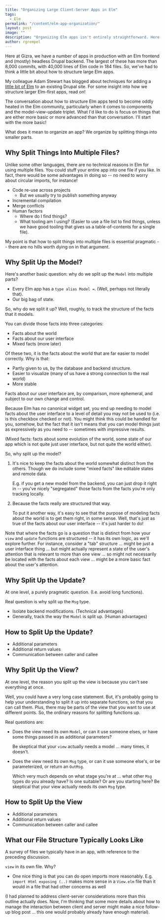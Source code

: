 ```yaml
---
title: "Organizing Large Client-Server Apps in Elm"
tags:
  - Elm
permalink: "/content/elm-app-organization/"
layout: post
image: ""
description: "Organizing Elm apps isn't entirely straightforward. Here are a few principles we try to follow!"
author: rgrempel
---
```


Here at Gizra, we have a number of apps in production with an Elm frontend and
(mostly) headless Drupal backend. The largest of these has more than 8,000
commits, with 40,000 lines of Elm code in 184 files. So, we've had to think a
little bit about how to structure large Elm apps.

My colleague Adam Stewart has blogged about techniques for adding a [little bit of
Elm](https://www.gizra.com/content/elm-in-drupal-panels/) to an existing Drupal site.
For some insight into how we structure larger Elm-first apps, read on!

<!-- more -->

The conversation about how to structure Elm apps tend to become oddly heated in
the Elm community, particularly when it comes to components and the
model-view-update triplet. What I'd like to do is focus on things that are
either more basic or more advanced than that conversation. I'll start with the
more basic!

What does it mean to organize an app? We organize by splitting things into smaller parts.

## Why Split Things Into Multiple Files?

Unlike some other languages, there are no technical reasons in Elm for using multiple files.
You could stuff your entire app into one file if you like. In fact, there would be some
advantages in doing so -- no need to worry about circular imports, for instance!

- Code re-use across projects
    - But we usually try to publish something anyway
- Incremental compilation
- Merge conflicts
- Human factors
    - Where do I find things?
    - What tooling am I using? (Easier to use a file list to find things, unless we have good tooling
      that gives us a table-of-contents for a single file).

My point is that how to split things into multiple files is essential pragmatic -- there
are no hills worth dying on in that argument.

## Why Split Up the Model?

Here's another basic question: why do we split up the `Model` into multiple parts?

- Every Elm app has a `type alias Model =`. (Well, perhaps not literally that).
- Our big bag of state.

So, why do we split it up? Well, roughly, to track the structure of the facts that
it models.

You can divide those facts into three categories:

- Facts about the world
- Facts about our user interface
- Mixed facts (more later)

Of these two, it is the facts about the world that are far easier to model correctly.
Why is that:

- Partly given to us, by the database and backend structure.
- Easier to visualize (many of us have a strong connection to the real world)
- More stable

Facts about our user interface are, by comparison, more ephemeral, and subject
to our own change and control.

Because Elm has no canonical widget set, you end up needing to model facts
about the user interface to a level of detail you may not be used to (i.e. is
this checkbox checked or not). You might think this could be handled for you,
somehow, but the fact that it isn't means that you can model things just as
expressively as you need to -- sometimes with impressive results.

(Mixed facts: facts about some evolution of the world, some state of our
app which is not quite just user interface, but not quite the world either).

So, why split up the model?

1. It's nice to keep the facts about the world somewhat distinct from the others.
   Though we do include some "mixed facts" like editable states and remote data.

   E.g. if you get a new model from the backend, you can just drop it right in --
   you've nicely "segregated" those facts from the facts you're only tracking locally.

2. Because the facts really are structured that way.

   To put it another way, it's easy to see that the purpose of modeling facts
   about the world is to get them right, in some sense. Well, that's just as
   true of the facts about our user interface -- it's just harder to do!

Note that where the facts go is a question that is distinct from how your
`view` and `update` functions are structured -- it has its own logic, as we'll
explore further. For instance, consider a "tab" structure ... might be just a
user interface thing ... but might actually represent a state of the user's
attention that is relevant to more than one view ... so might not necessarily
be located with the facts about each view ... might be a more basic fact about
the user's attention.

## Why Split Up the Update?

At one level, a purely pragmatic question. (I.e. avoid long functions).

Real question is why split up the `Msg` type.

- Isolate backend modifications. (Technical advantages)
- Generally, track the way the `Model` is split up. (Human advantages)

## How to Split Up the Update?

- Additional parameters
- Additional return values
- Communication between caller and callee

## Why Split Up the View?

At one level, the reason you split up the view is because you can't see everything
at once.

Well, you could have a very long case statement. But, it's probably going to help
your understanding to split it up into separate functions, so that you can call
them. Plus, there may be parts of the view that you want to use at different points.
So, the ordinary reasons for splitting functions up.

Real questions are:

- Does the view need its own `Model`, or can it use someone elses, or have some
  things passed in as additional parameters?

  Be skeptical that your `view` actually needs a model ... many times, it doesn't.

- Does the view need its own `Msg` type, or can it use someone else's, or be
  parameterized, or return an `OutMsg`.

  Which very much depends on what stage you're at ... what other `Msg` types
  do you already have? Is one suitable? Or are you starting here? Be skeptical
  that your view actually needs its own `Msg` type.

## How to Split Up the View

- Additional parameters
- Additional return values
- Communication between caller and callee

## What our File Structure Typically Looks Like

A survey of files we typically have in an app, with reference to the preceding discussion.

`view` in its own file. Why?

- One nice thing is that you can do open imports more reasonably. E.g. `import
  Html exposing (..)` makes more sense in a `View.elm` file than it would in a
  file that had other concerns as well

(I had planned to address client-server considerations more than this outline
actually does. Now, I'm thinking that some more details about how to manage
the interaction between client and server might make a nice follow-up blog
post ... this one would probably already have enough material).
